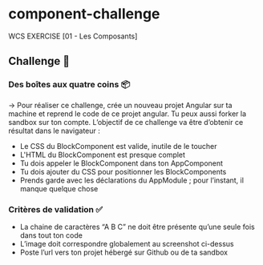 # component-challenge
WCS EXERCISE [01 - Les Composants] 

## Challenge 💪
### Des boîtes aux quatre coins 📦

→ Pour réaliser ce challenge, crée un nouveau projet Angular sur ta machine et reprend le code de ce projet angular. Tu peux aussi forker la sandbox sur ton compte.
L’objectif de ce challenge va être d’obtenir ce résultat dans le navigateur :

* Le CSS du BlockComponent est valide, inutile de le toucher
* L'HTML du BlockComponent est presque complet
* Tu dois appeler le BlockComponent dans ton AppComponent
* Tu dois ajouter du CSS pour positionner les BlockComponents
* Prends garde avec les déclarations du AppModule ; pour l’instant, il manque quelque chose

### Critères de validation ✅

* La chaine de caractères “A B C” ne doit être présente qu’une seule fois dans tout ton code
* L’image doit correspondre globalement au screenshot ci-dessus
* Poste l’url vers ton projet hébergé sur Github ou de ta sandbox
